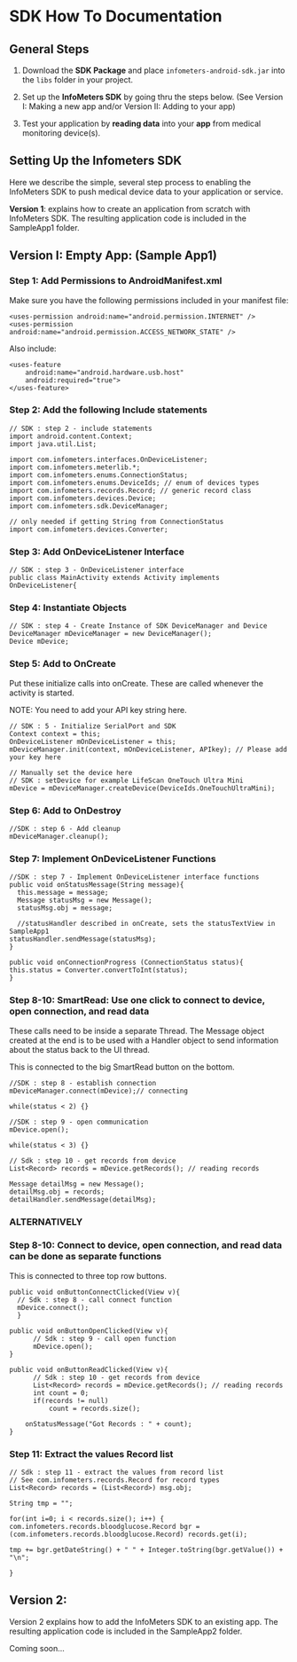 # SDK How To Documentation

## General Steps

1.  Download the **SDK Package** and place `infometers-android-sdk.jar` into the `libs` folder in your project.

2.  Set up the **InfoMeters SDK** by going thru the steps below. (See Version I: Making a new app and/or Version II: Adding to your app)

3.  Test your application by **reading data** into your **app** from medical monitoring device(s).

## Setting Up the Infometers SDK

Here we describe the simple, several step process to enabling the InfoMeters SDK to push  medical device data to your application or service.

**Version 1**: explains how to create an application from scratch with InfoMeters SDK. The resulting application code is included in the SampleApp1 folder.


## Version I: Empty App: (Sample App1)

### Step 1: Add Permissions to AndroidManifest.xml

Make sure you have the following permissions included in your manifest file:

    <uses-permission android:name="android.permission.INTERNET" />
    <uses-permission android:name="android.permission.ACCESS_NETWORK_STATE" />


Also include:

    <uses-feature
        android:name="android.hardware.usb.host"
        android:required="true">
    </uses-feature>


### Step 2: Add the following Include statements

    // SDK : step 2 - include statements
    import android.content.Context;
    import java.util.List;

    import com.infometers.interfaces.OnDeviceListener;
    import com.infometers.meterlib.*;
    import com.infometers.enums.ConnectionStatus;
    import com.infometers.enums.DeviceIds; // enum of devices types 
    import com.infometers.records.Record; // generic record class
    import com.infometers.devices.Device;
    import com.infometers.sdk.DeviceManager;

    // only needed if getting String from ConnectionStatus
    import com.infometers.devices.Converter;

### Step 3: Add OnDeviceListener Interface

    // SDK : step 3 - OnDeviceListener interface
    public class MainActivity extends Activity implements OnDeviceListener{

### Step 4: Instantiate Objects

    // SDK : step 4 - Create Instance of SDK DeviceManager and Device
    DeviceManager mDeviceManager = new DeviceManager();
    Device mDevice;

### Step 5: Add to OnCreate

Put these initialize calls into onCreate. These are called whenever the activity is started.

NOTE: You need to add your API key string here.

    // SDK : 5 - Initialize SerialPort and SDK 
    Context context = this;
    OnDeviceListener mOnDeviceListener = this;
    mDeviceManager.init(context, mOnDeviceListener, APIkey); // Please add your key here

    // Manually set the device here
    // SDK : setDevice for example LifeScan OneTouch Ultra Mini
    mDevice = mDeviceManager.createDevice(DeviceIds.OneTouchUltraMini);

### Step 6: Add to OnDestroy

    //SDK : step 6 - Add cleanup
    mDeviceManager.cleanup();

### Step 7: Implement OnDeviceListener Functions

    //SDK : step 7 - Implement OnDeviceListener interface functions
    public void onStatusMessage(String message){
      this.message = message;
      Message statusMsg = new Message();
      statusMsg.obj = message;

      //statusHandler described in onCreate, sets the statusTextView in SampleApp1
    statusHandler.sendMessage(statusMsg); 
    }

    public void onConnectionProgress (ConnectionStatus status){
    this.status = Converter.convertToInt(status);
    }

### Step 8-10: SmartRead: Use one click to connect to device, open connection, and read data

These calls need to be inside a separate Thread. The Message object created at the end is to be used with a Handler object to send information about the status back to the UI thread.

This is connected to the big SmartRead button on the bottom.

    //SDK : step 8 - establish connection 
    mDeviceManager.connect(mDevice);// connecting

    while(status < 2) {}

    //SDK : step 9 - open communication
    mDevice.open();

    while(status < 3) {}

    // Sdk : step 10 - get records from device
    List<Record> records = mDevice.getRecords(); // reading records

    Message detailMsg = new Message();
    detailMsg.obj = records;
    detailHandler.sendMessage(detailMsg);

### ALTERNATIVELY

### Step 8-10: Connect to device, open connection, and read data can be done as separate functions

This is connected to three top row buttons.

    public void onButtonConnectClicked(View v){
      // Sdk : step 8 - call connect function
      mDevice.connect();
      }

    public void onButtonOpenClicked(View v){
          // Sdk : step 9 - call open function
          mDevice.open();
    }

    public void onButtonReadClicked(View v){
          // Sdk : step 10 - get records from device
          List<Record> records = mDevice.getRecords(); // reading records
          int count = 0;
          if(records != null)
              count = records.size();

        onStatusMessage("Got Records : " + count);
    }

### Step 11: Extract the values Record list

    // Sdk : step 11 - extract the values from record list
    // See com.infometers.records.Record for record types
    List<Record> records = (List<Record>) msg.obj;
            
    String tmp = "";    
            
    for(int i=0; i < records.size(); i++) {
    com.infometers.records.bloodglucose.Record bgr = (com.infometers.records.bloodglucose.Record) records.get(i);
              
    tmp += bgr.getDateString() + " " + Integer.toString(bgr.getValue()) + "\n";

    }

## Version 2:

Version 2 explains how to add the InfoMeters SDK to an existing app. The resulting application code is included in the SampleApp2 folder.

Coming soon...
